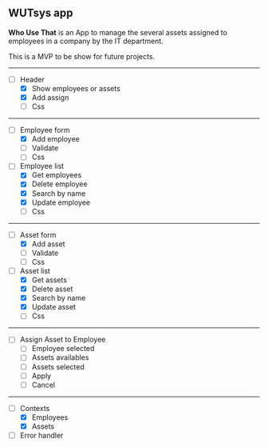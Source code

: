 ## WUTsys app

**Who Use That** is an App to manage the several assets assigned to employees in a company by the IT department.

This is a MVP to be show for future projects.

---

- [ ] Header
  - [x] Show employees or assets
  - [x] Add assign
  - [ ] Css

---

- [ ] Employee form
  - [x] Add employee
  - [ ] Validate
  - [ ] Css
- [ ] Employee list
  - [x] Get employees
  - [x] Delete employee
  - [x] Search by name
  - [x] Update employee
  - [ ] Css

---

- [ ] Asset form
  - [x] Add asset
  - [ ] Validate
  - [ ] Css
- [ ] Asset list
  - [x] Get assets
  - [x] Delete asset
  - [x] Search by name
  - [x] Update asset
  - [ ] Css

---

- [ ] Assign Asset to Employee
  - [ ] Employee selected
  - [ ] Assets availables
  - [ ] Assets selected
  - [ ] Apply
  - [ ] Cancel

---

- [ ] Contexts
  - [x] Employees
  - [x] Assets
- [ ] Error handler
